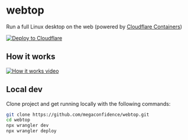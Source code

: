 # webtop
Run a full Linux desktop on the web (powered by [Cloudflare Containers](https://developers.cloudflare.com/containers/))

[![Deploy to Cloudflare](https://deploy.workers.cloudflare.com/button)](https://deploy.workers.cloudflare.com/?url=https://github.com/megaconfidence/webtop)

## How it works
[![How it works video](https://img.youtube.com/vi/oyOaxMY4eNo/0.jpg)](https://www.youtube.com/watch?v=oyOaxMY4eNo)


## Local dev
Clone project and get running locally with the following commands:

```bash
git clone https://github.com/megaconfidence/webtop.git
cd webtop
npx wrangler dev
npx wrangler deploy
```
